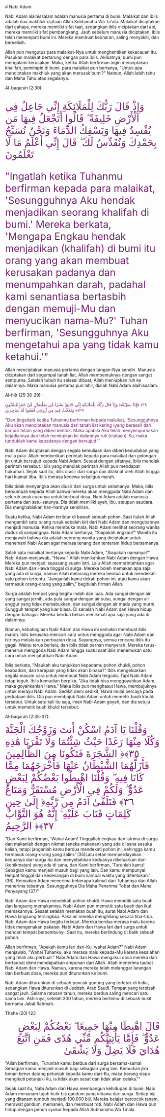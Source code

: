 <div markdown="1">
# Nabi Adam  

Nabi Adam alaihissalam adalah manusia pertama di bumi. Malaikat dan iblis adalah dua makhluk ciptaan Allah Subhanahu Wa Ta'ala. Malaikat diciptakan dari cahaya, mereka memiliki sifat taat, sedangkan iblis diciptakan dari api, mereka memiliki sifat pembangkang. Jauh sebelum manusia diciptakan, iblis telah menempati bumi ini. Mereka membuat keonaran, saling menyakiti, dan berselisih.

Allah pun mengutus para malaikat-Nya untuk menghentikan kekacauan itu. Pasukan malaikat bertarung dengan para iblis. Akibatnya, bumi pun mengalami kerusakan. Maka, ketika Allah berfirman ingin menciptakan khalifah, pemimpin di bumi, para malaikat pun bertanya, "Untuk apa menciptakan makhluk yang akan merusak bumi?" Namun, Allah lebih tahu dan Maha Tahu atas segalanya.

Al-baqarah (2:30): 

<font size=6 color="#77216F"> 
<p lang='ar' dir='rtl' align=right>

وَإِذْ قَالَ رَبُّكَ لِلْمَلَائِكَةِ إِنِّي جَاعِلٌ فِي الْأَرْضِ خَلِيفَةً ۖ قَالُوا أَتَجْعَلُ فِيهَا مَن يُفْسِدُ فِيهَا وَيَسْفِكُ الدِّمَاءَ وَنَحْنُ نُسَبِّحُ بِحَمْدِكَ وَنُقَدِّسُ لَكَ ۖ قَالَ إِنِّي أَعْلَمُ مَا لَا تَعْلَمُونَ 

</p>

"Ingatlah ketika Tuhanmu berfirman kepada para malaikat, 'Sesungguhnya Aku hendak menjadikan seorang khalifah di bumi.' Mereka berkata, 'Mengapa Engkau hendak menjadikan (khalifah) di bumi itu orang yang akan membuat kerusakan padanya dan menumpahkan darah, padahal kami senantiasa bertasbih dengan memuji-Mu dan menyucikan nama-Mu?' Tuhan berfirman, 'Sesungguhnya Aku mengetahui apa yang tidak kamu ketahui.'"
</font>

Allah menciptakan manusia pertama dengan tangan-Nya sendiri. Manusia diciptakan dari segumpal tanah liat. Allah membentuknya dengan sangat sempurna. Setelah tubuh itu selesai dibuat, Allah meniupkan ruh ke dalamnya. Maka manusia pertama pun lahir, dialah Nabi Adam alaihissalam.

Al-hijr (25:38-29):  

<font color="#77216F"> 
<p lang='ar' dir='rtl' align=right>

وَإِذْ قَالَ رَبُّكَ لِلْمَلَائِكَةِ إِنِّي خَالِقٌ بَشَرًا مِّن صَلْصَالٍ مِّنْ حَمَإٍ مَّسْنُونٍ ‎﴿٢٨﴾‏ فَإِذَا سَوَّيْتُهُ وَنَفَخْتُ فِيهِ مِن رُّوحِي فَقَعُوا لَهُ سَاجِدِينَ ‎﴿٢٩﴾‏

</p>

"Dan (ingatlah) ketika Tuhanmu berfirman kepada malaikat, 'Sesungguhnya Aku akan menciptakan manusia dari tanah liat kering (yang berasal) dari lumpur hitam yang diberi bentuk. Maka apabila Aku telah menyempurnakan kejadiannya dan telah meniupkan ke dalamnya ruh (ciptaan)-Ku, maka tunduklah kamu kepadanya dengan bersujud.'"
</font>

Nabi Adam diciptakan dengan segala kemuliaan dan diberi kedudukan yang mulia pula. Allah memberikan perintah kepada para malaikat dan golongan jin untuk bersujud kepada Nabi Adam. Sesuai dengan sifatnya, iblis menolak perintah tersebut. Iblis yang menolak perintah Allah pun mendapat hukuman. Sejak saat itu, iblis diusir dari surga dan dilaknat oleh Allah hingga hari kiamat tiba. Iblis merasa kecewa sekaligus marah.

Iblis tidak menyangka akan diusir dari surga untuk selamanya. Maka, iblis bersumpah kepada Allah bahwa mereka akan menggoda Nabi Adam dan seluruh anak cucunya untuk berbuat dosa. Nabi Adam adalah manusia pertama dan satu-satunya. Dia tidak memiliki ayah, ibu, ataupun saudara. Dia menghabiskan hari-harinya sendirian.

Suatu ketika, Nabi Adam tertidur di bawah sebuah pohon. Saat itulah Allah mengambil satu tulang rusuk sebelah kiri dari Nabi Adam dan mengubahnya menjadi manusia. Ketika membuka mata, Nabi Adam melihat seorang wanita duduk di sampingnya. Nabi Adam bertanya, "Siapakah engkau?" Wanita itu menjawab bahwa dia adalah seorang wanita yang diciptakan untuk menemani Nabi Adam agar merasa tenang dan tenteram hidup bersamanya.

Salah satu malaikat bertanya kepada Nabi Adam, "Siapakah namanya?" Nabi Adam menjawab, "Hawa." Allah menikahkan Nabi Adam dengan Hawa. Mereka pun menjadi sepasang suami istri. Lalu Allah memerintahkan agar Nabi Adam dan Hawa tinggal di surga. Mereka boleh memakan apa saja yang ada di surga, namun Allah melarang mereka berdua untuk mendekati satu pohon tertentu. "Janganlah kamu dekati pohon ini, atau kamu akan termasuk orang-orang yang zalim," begitulah firman Allah.

Surga adalah tempat yang begitu indah dan luas. Ada sungai dengan air yang sangat jernih, ada pula sungai dengan air susu, sungai dengan air anggur yang tidak memabukkan, dan sungai dengan air madu yang murni. Sungguh tempat yang luar biasa. Di sanalah Nabi Adam dan Hawa hidup dengan bahagia. Mereka berdua bebas menikmati apa saja yang ada di dalamnya.

Namun, kebahagiaan Nabi Adam dan Hawa ini semakin membuat iblis marah. Iblis berusaha mencari cara untuk menggoda agar Nabi Adam dan istrinya melakukan perbuatan dosa. Sayangnya, semua rencana iblis itu gagal. Waktu terus berlalu, dan iblis tidak pernah menyerah. Mereka terus-menerus menggoda Nabi Adam hingga suatu saat iblis menemukan satu cara untuk menjatuhkan Nabi Adam.

Iblis berkata, "Maukah aku tunjukkan kepadamu pohon khuldi, pohon keabadian, dan kerajaan yang tidak akan binasa?" Iblis mengeluarkan segala macam cara untuk membuat Nabi Adam tergoda. Tapi Nabi Adam tetap teguh. Iblis kemudian berpikir, "Jika tidak bisa menggoyahkan Adam, maka goyahkanlah Hawa." Maka iblis pun menghasut Hawa, membujuknya untuk merayu Nabi Adam. Sedikit demi sedikit, Hawa mulai percaya pada perkataan iblis. Dia pun membujuk Nabi Adam untuk memetik buah khuldi tersebut. Untuk satu kali itu saja, iman Nabi Adam goyah, dan dia setuju untuk memetik buah khuldi tersebut.

Al-baqarah (2:35-37):

<p lang='ar' dir='rtl' align=right><font size=6 color="#77216F"> 


وَقُلْنَا يَا آدَمُ اسْكُنْ أَنتَ وَزَوْجُكَ الْجَنَّةَ وَكُلَا مِنْهَا رَغَدًا حَيْثُ شِئْتُمَا وَلَا تَقْرَبَا هَٰذِهِ الشَّجَرَةَ فَتَكُونَا مِنَ الظَّالِمِينَ ‎﴿٣٥﴾‏ فَأَزَلَّهُمَا الشَّيْطَانُ عَنْهَا فَأَخْرَجَهُمَا مِمَّا كَانَا فِيهِ ۖ وَقُلْنَا اهْبِطُوا بَعْضُكُمْ لِبَعْضٍ عَدُوٌّ ۖ وَلَكُمْ فِي الْأَرْضِ مُسْتَقَرٌّ وَمَتَاعٌ إِلَىٰ حِينٍ ‎﴿٣٦﴾‏ فَتَلَقَّىٰ آدَمُ مِن رَّبِّهِ كَلِمَاتٍ فَتَابَ عَلَيْهِ ۚ إِنَّهُ هُوَ التَّوَّابُ الرَّحِيمُ ‎﴿٣٧﴾‏

</font></p>

"Dan Kami berfirman, 'Wahai Adam! Tinggallah engkau dan istrimu di surga dan makanlah dengan nikmat (aneka makanan) yang ada di sana sesuka kalian, tetapi janganlah kamu berdua mendekati pohon ini, sehingga kamu termasuk orang-orang yang zalim.' (35)Lalu setan memperdayakan keduanya dari surga itu dan menyebabkan keduanya dikeluarkan dari (kenikmatan) yang ada di sana, dan Kami berfirman, 'Turunlah kamu! Sebagian kamu menjadi musuh bagi yang lain. Dan kamu mempunyai tempat tinggal dan kesenangan di bumi sampai waktu yang ditentukan.' (36). Kemudian Adam menerima beberapa kalimat dari Tuhannya dan Allah menerima tobatnya. Sesungguhnya Dia Maha Penerima Tobat dan Maha Penyayang (37)"

Nabi Adam dan Hawa mendekati pohon khuldi. Hawa memetik satu buah dan langsung memakannya. Nabi Adam pun memetik satu buah dan ikut memakannya. Sesaat setelah memakan buah itu, aurat Nabi Adam dan Hawa langsung tersingkap. Pakaian mereka menghilang secara tiba-tiba. Nabi Adam dan Hawa begitu terkejut. Mereka berdua merasa malu karena tidak mengenakan pakaian. Nabi Adam dan Hawa lari dari surga untuk mencari tempat bersembunyi. Saat itu, mereka berlindung di balik sebuah pohon.

Allah berfirman, "Apakah kamu lari dari-Ku, wahai Adam?" Nabi Adam menjawab, "Wahai Tuhanku, aku merasa malu kepada-Mu karena kesalahan yang telah aku perbuat." Nabi Adam dan Hawa mengakui dosa mereka dan bertaubat demi mendapatkan ampunan dari Allah. Allah menerima taubat Nabi Adam dan Hawa. Namun, karena mereka telah melanggar larangan dan berbuat dosa, mereka pun diturunkan ke bumi.

Nabi Adam diturunkan di sebuah puncak gunung yang terletak di India, sedangkan Hawa diturunkan di Jeddah, Arab Saudi. Tempat yang terpisah sangat jauh. Selama ratusan tahun, mereka berdua saling mencari satu sama lain. Akhirnya, setelah 200 tahun, mereka bertemu di sebuah bukit bernama Jabal Rahmah.

Thaha (20):123 

<p lang='ar' dir='rtl' align=right><font size=6 color="#77216F"> 
 قَالَ اهْبِطَا مِنْهَا جَمِيعًا ۖ بَعْضُكُمْ لِبَعْضٍ عَدُوٌّ ۖ فَإِمَّا يَأْتِيَنَّكُم مِّنِّي هُدًى فَمَنِ اتَّبَعَ هُدَايَ فَلَا يَضِلُّ وَلَا يَشْقَىٰ
</font>
</p>

"Allah berfirman, 'Turunlah kamu berdua dari surga bersama-sama! Sebagian kamu menjadi musuh bagi sebagian yang lain. Kemudian jika benar-benar datang petunjuk kepada kamu dari-Ku, maka barang siapa mengikuti petunjuk-Ku, ia tidak akan sesat dan tidak akan celaka.'"

Sejak saat itu, Nabi Adam dan Hawa membangun kehidupan di bumi. Nabi Adam menanam tujuh butir biji gandum yang dibawa dari surga. Setiap biji yang ditanam tumbuh menjadi 100.000 biji. Mereka belajar bercocok tanam, merawat gandum, memanen, dan membuat roti. Nabi Adam dan Hawa pun hidup dengan penuh syukur kepada Allah Subhanahu Wa Ta'ala.

</div>